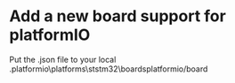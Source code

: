 # Add a new board support for platformIO

Put the .json file to your local \.platformio\platforms\ststm32\boardsplatformio/board
